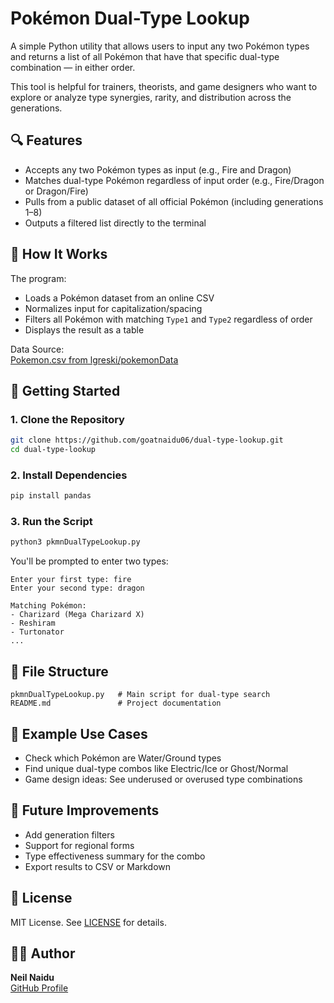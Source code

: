 # Pokémon Dual-Type Lookup

A simple Python utility that allows users to input any two Pokémon types and returns a list of all Pokémon that have that specific dual-type combination — in either order.

This tool is helpful for trainers, theorists, and game designers who want to explore or analyze type synergies, rarity, and distribution across the generations.

## 🔍 Features

- Accepts any two Pokémon types as input (e.g., Fire and Dragon)
- Matches dual-type Pokémon regardless of input order (e.g., Fire/Dragon or Dragon/Fire)
- Pulls from a public dataset of all official Pokémon (including generations 1–8)
- Outputs a filtered list directly to the terminal

## 🧠 How It Works

The program:
- Loads a Pokémon dataset from an online CSV
- Normalizes input for capitalization/spacing
- Filters all Pokémon with matching `Type1` and `Type2` regardless of order
- Displays the result as a table

Data Source:  
[Pokemon.csv from lgreski/pokemonData](https://github.com/lgreski/pokemonData/blob/master/Pokemon.csv)

## 🚀 Getting Started

### 1. Clone the Repository

```bash
git clone https://github.com/goatnaidu06/dual-type-lookup.git  
cd dual-type-lookup  
```

### 2. Install Dependencies

```bash
pip install pandas  
```

### 3. Run the Script

```bash
python3 pkmnDualTypeLookup.py
```

You'll be prompted to enter two types:

```
Enter your first type: fire  
Enter your second type: dragon  

Matching Pokémon:
- Charizard (Mega Charizard X)
- Reshiram
- Turtonator
...
```

## 📁 File Structure

```
pkmnDualTypeLookup.py   # Main script for dual-type search  
README.md               # Project documentation  
```

## 🔮 Example Use Cases

- Check which Pokémon are Water/Ground types
- Find unique dual-type combos like Electric/Ice or Ghost/Normal
- Game design ideas: See underused or overused type combinations

## 🎯 Future Improvements

- Add generation filters  
- Support for regional forms  
- Type effectiveness summary for the combo  
- Export results to CSV or Markdown  

## 📜 License

MIT License. See [LICENSE](LICENSE) for details.

## 👨‍💻 Author

**Neil Naidu**  
[GitHub Profile](https://github.com/goatnaidu06)

